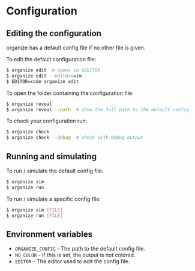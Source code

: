 # Configuration

## Editing the configuration

organize has a default config file if no other file is given.

To edit the default configuration file:

```sh
$ organize edit  # opens in $EDITOR
$ organize edit --editor=vim
$ EDITOR=code organize edit
```

To open the folder containing the configuration file:

```sh
$ organize reveal
$ organize reveal --path  # show the full path to the default config
```

To check your configuration run:

```sh
$ organize check
$ organize check --debug  # check with debug output
```

## Running and simulating

To run / simulate the default config file:

```sh
$ organize sim
$ organize run
```

To run / simulate a specific config file:

```sh
$ organize sim [FILE]
$ organize run [FILE]
```

## Environment variables

- `ORGANIZE_CONFIG` - The path to the default config file.
- `NO_COLOR` - if this is set, the output is not colored.
- `EDITOR` - The editor used to edit the config file.
